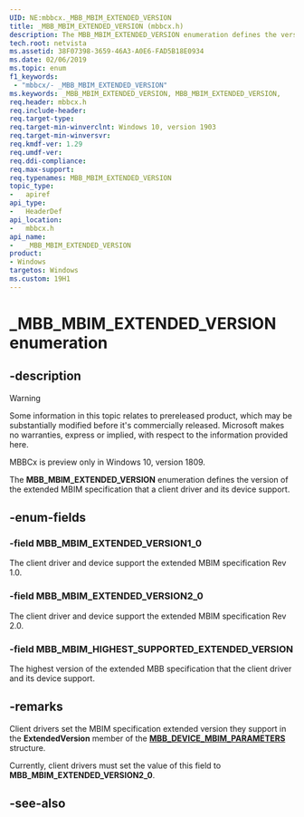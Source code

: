```yaml
---
UID: NE:mbbcx._MBB_MBIM_EXTENDED_VERSION
title: _MBB_MBIM_EXTENDED_VERSION (mbbcx.h)
description: The MBB_MBIM_EXTENDED_VERSION enumeration defines the version of the extended MBIM specification that a client driver and its device support. 
tech.root: netvista
ms.assetid: 38F07398-3659-46A3-A0E6-FAD5B18E0934
ms.date: 02/06/2019
ms.topic: enum
f1_keywords:
 - "mbbcx/-	_MBB_MBIM_EXTENDED_VERSION"
ms.keywords: _MBB_MBIM_EXTENDED_VERSION, MBB_MBIM_EXTENDED_VERSION, 
req.header: mbbcx.h
req.include-header:
req.target-type:
req.target-min-winverclnt: Windows 10, version 1903
req.target-min-winversvr:
req.kmdf-ver: 1.29
req.umdf-ver:
req.ddi-compliance:
req.max-support:
req.typenames: MBB_MBIM_EXTENDED_VERSION
topic_type: 
-	apiref
api_type: 
-	HeaderDef
api_location: 
-	mbbcx.h
api_name: 
-	_MBB_MBIM_EXTENDED_VERSION
product:
- Windows
targetos: Windows
ms.custom: 19H1
---
```


# _MBB_MBIM_EXTENDED_VERSION enumeration

## -description

> [!WARNING]
> Some information in this topic relates to prereleased product, which may be substantially modified before it's commercially released. Microsoft makes no warranties, express or implied, with respect to the information provided here.
> 
> MBBCx is preview only in Windows 10, version 1809.

The **MBB_MBIM_EXTENDED_VERSION** enumeration defines the version of the extended MBIM specification that a client driver and its device support. 

## -enum-fields

### -field MBB_MBIM_EXTENDED_VERSION1_0 

The client driver and device support the extended MBIM specification Rev 1.0.

### -field MBB_MBIM_EXTENDED_VERSION2_0

The client driver and device support the extended MBIM specification Rev 2.0.

### -field MBB_MBIM_HIGHEST_SUPPORTED_EXTENDED_VERSION

The highest version of the extended MBB specification that the client driver and its device support.

## -remarks

Client drivers set the MBIM specification extended version they support in the **ExtendedVersion** member of the [**MBB_DEVICE_MBIM_PARAMETERS**](ns-mbbcx-_mbb_device_mbim_parameters.md) structure. 

Currently, client drivers must set the value of this field to **MBB_MBIM_EXTENDED_VERSION2_0**.

## -see-also
